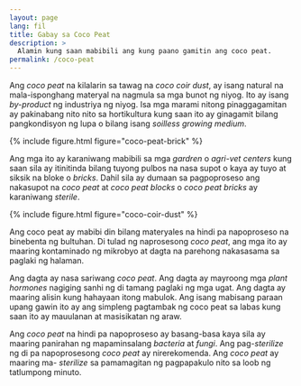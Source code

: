 ```yaml
---
layout: page
lang: fil
title: Gabay sa Coco Peat
description: >
  Alamin kung saan mabibili ang kung paano gamitin ang coco peat.
permalink: /coco-peat
---
```


Ang <i lang="en">coco peat</i> na kilalarin sa tawag na <i lang="en">coco coir dust</i>,
ay isang natural na mala-isponghang materyal na nagmula sa mga bunot ng niyog.
Ito ay isang <i lang="en">by-product</i> ng industriya ng niyog. Isa mga marami
nitong pinaggagamitan ay pakinabang nito nito sa hortikultura kung saan ito ay
ginagamit bilang pangkondisyon ng lupa o bilang isang <i lang="en">soilless growing
medium</i>.

{% include figure.html figure="coco-peat-brick" %}

Ang mga ito ay karaniwang mabibili sa mga <i lang="en">gardren</i> o <i lang="en">
agri-vet centers</i> kung saan sila ay itinitinda bilang tuyong pulbos na nasa
supot o kaya ay tuyo at siksik na bloke o <i lang="en">bricks</i>. Dahil sila ay
dumaan sa pagpoproseso ang nakasupot na <i lang="en">coco peat</i> at
<i lang="en">coco peat blocks</i> o <i lang="en"> coco peat bricks</i> ay karaniwang
<i lang="en">sterile</i>.

{% include figure.html figure="coco-coir-dust" %}

Ang coco peat ay mabibi din bilang materyales na hindi pa napoproseso na binebenta
ng bultuhan. Di tulad ng naprosesong <i lang="en">coco peat</i>, ang mga ito ay
maaring kontaminado ng mikrobyo at dagta na parehong nakasasama sa paglaki ng
halaman.

Ang dagta ay nasa sariwang <i lang="en">coco peat</i>. Ang dagta ay mayroong
mga <i lang="en">plant hormones</i> nagiging sanhi ng di tamang paglaki ng mga
ugat. Ang dagta ay maaring alisin kung hahayaan itong mabulok. Ang isang mabisang
paraan upang gawin ito ay ang simpleng pagtambak ng coco peat sa labas kung saan
ito ay mauulanan at masisikatan ng araw.

Ang <i lang="en">coco peat</i> na hindi pa napoproseso ay basang-basa kaya sila
ay maaring panirahan ng mapaminsalang <i lang="en">bacteria</i> at <i lang="en">
fungi</i>. Ang pag-<i lang="en">sterilize</i> ng di pa napoprosesong <i lang="en">
coco peat</i> ay nirerekomenda. Ang <i lang="en">coco peat</i> ay maaring ma-<i lang="en">
sterilize</i> sa pamamagitan ng pagpapakulo nito sa loob ng tatlumpong minuto.
